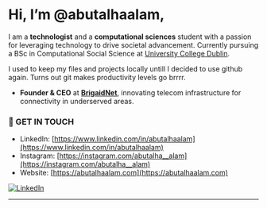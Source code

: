 # Hi, I’m @abutalhaalam,

I am a **technologist** and a **computational sciences** student with a passion for leveraging technology to drive societal advancement. Currently pursuing a BSc in Computational Social Science at [University College Dublin](https://www.ucd.ie).

I used to keep my files and projects locally untill I decided to use github again. Turns out git makes productivity levels go brrrr. 

- **Founder & CEO** at **[BrigaidNet](https://brigaidnet.com)**, innovating telecom infrastructure for connectivity in underserved areas.

### 📨 GET IN TOUCH 
- LinkedIn: [https://www.linkedin.com/in/abutalhaalam](https://www.linkedin.com/in/abutalhaalam)
- Instagram: [https://instagram.com/abutalha__alam](https://instagram.com/abutalha__alam)
- Website: [https://abutalhaalam.com](https://abutalhaalam.com)

[![LinkedIn](https://img.shields.io/badge/LinkedIn-0077B5?style=for-the-badge&logo=linkedin&logoColor=white)](https://www.linkedin.com/in/abutalhaalam)

----
